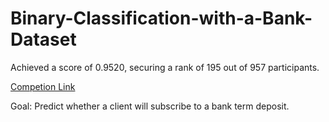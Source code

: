 # Binary-Classification-with-a-Bank-Dataset

Achieved a score of 0.9520, securing a rank of 195 out of 957 participants.

[Competion Link](https://www.kaggle.com/competitions/playground-series-s5e8/overview)

Goal: Predict whether a client will subscribe to a bank term deposit.
